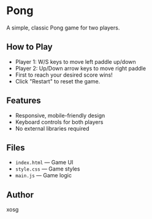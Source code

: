 # Pong

A simple, classic Pong game for two players.

## How to Play
- Player 1: W/S keys to move left paddle up/down
- Player 2: Up/Down arrow keys to move right paddle
- First to reach your desired score wins!
- Click "Restart" to reset the game.

## Features
- Responsive, mobile-friendly design
- Keyboard controls for both players
- No external libraries required

## Files
- `index.html` — Game UI
- `style.css` — Game styles
- `main.js` — Game logic

## Author
xosg

